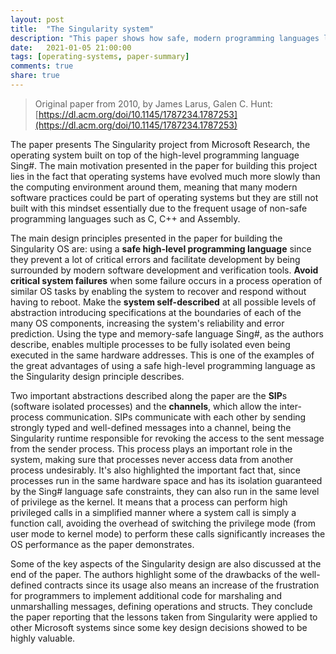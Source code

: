 ```yaml
---
layout: post
title:  "The Singularity system"
description: "This paper shows how safe, modern programming languages let Microsoft rethink the architectural trade-offs in a experimental operating system."
date:   2021-01-05 21:00:00
tags: [operating-systems, paper-summary]
comments: true
share: true
---
```


> Original paper from 2010, by James Larus, Galen C. Hunt: [https://dl.acm.org/doi/10.1145/1787234.1787253](https://dl.acm.org/doi/10.1145/1787234.1787253)

The paper presents The Singularity project from Microsoft Research, the operating system built on top of the high-level programming language Sing#. The main motivation presented in the paper for building this project lies in the fact that operating systems have evolved much more slowly than the computing environment around them, meaning that many modern software practices could be part of operating systems but they are still not built with this mindset essentially due to the frequent usage of non-safe programming languages such as C, C++ and Assembly.

The main design principles presented in the paper for building the Singularity OS are: using a **safe high-level programming language** since they prevent a lot of critical errors and facilitate development by being surrounded by modern software development and verification tools. **Avoid critical system failures** when some failure occurs in a process operation of similar OS tasks by enabling the system to recover and respond without having to reboot. Make the **system self-described** at all possible levels of abstraction introducing specifications at the boundaries of each of the many OS components, increasing the system's reliability and error prediction. Using the type and memory-safe language Sing#, as the authors describe, enables multiple processes to be fully isolated even being executed in the same hardware addresses. This is one of the examples of the great advantages of using a safe high-level programming language as the Singularity design principle describes.

Two important abstractions described along the paper are the **SIP**s (software isolated processes) and the **channels**, which allow the inter-process communication. SIPs communicate with each other by sending strongly typed and well-defined messages into a channel, being the Singularity runtime responsible for revoking the access to the sent message from the sender process. This process plays an important role in the system, making sure that processes never access data from another process undesirably. It's also highlighted the important fact that, since processes run in the same hardware space and has its isolation guaranteed by the Sing# language safe constraints, they can also run in the same level of privilege as the kernel. It means that a process can perform high privileged calls in a simplified manner where a system call is simply a function call, avoiding the overhead of switching the privilege mode (from user mode to kernel mode) to perform these calls significantly increases the OS performance as the paper demonstrates.

Some of the key aspects of the Singularity design are also discussed at the end of the paper. The authors highlight some of the drawbacks of the well-defined contracts since its usage also means an increase of the frustration for programmers to implement additional code for marshaling and unmarshalling messages, defining operations and structs. They conclude the paper reporting that the lessons taken from Singularity were applied to other Microsoft systems since some key design decisions showed to be highly valuable.
